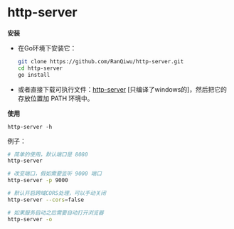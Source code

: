 # http-server

**安装**

- 在Go环境下安装它：

  ```bash
  git clone https://github.com/RanQiwu/http-server.git
  cd http-server
  go install
  ```

- 或者直接下载可执行文件：[http-server](https://github.com/RanQiwu/http-server/releases/download/v1.0.0/http-server.exe) [只编译了windows的]，然后把它的存放位置加 PATH 环境中。



**使用**

`http-server -h`

例子：

```bash
# 简单的使用，默认端口是 8080
http-server

# 改变端口，假如需要监听 9000 端口
http-server -p 9000

# 默认开启跨域CORS处理，可以手动关闭
http-server --cors=false

# 如果服务启动之后需要自动打开浏览器
http-server -o
```



